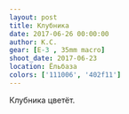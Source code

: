 ```yaml
---
layout: post
title: Клубника
date: 2017-06-26 00:00:00
author: К.С.
gear: [E-3 , 35mm macro]
shoot_date: 2017-06-23
location: Ёльбаза
colors: ['111006', '402f11']
---
```

Клубника цветёт.
